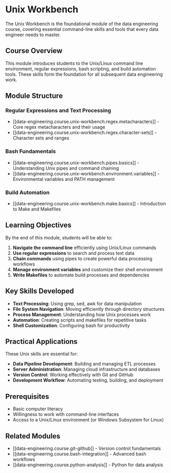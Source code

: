 # Unix Workbench

The Unix Workbench is the foundational module of the data engineering course, covering essential command-line skills and tools that every data engineer needs to master.

## Course Overview

This module introduces students to the Unix/Linux command line environment, regular expressions, bash scripting, and build automation tools. These skills form the foundation for all subsequent data engineering work.

## Module Structure

### Regular Expressions and Text Processing

- [[data-engineering.course.unix-workbench.regex.metacharacters]] - Core regex metacharacters and their usage
- [[data-engineering.course.unix-workbench.regex.character-sets]] - Character sets and ranges

### Bash Fundamentals

- [[data-engineering.course.unix-workbench.pipes.basics]] - Understanding Unix pipes and command chaining
- [[data-engineering.course.unix-workbench.environment.variables]] - Environmental variables and PATH management

### Build Automation

- [[data-engineering.course.unix-workbench.make.basics]] - Introduction to Make and Makefiles

## Learning Objectives

By the end of this module, students will be able to:

1. **Navigate the command line** efficiently using Unix/Linux commands
2. **Use regular expressions** to search and process text data
3. **Chain commands** using pipes to create powerful data processing workflows
4. **Manage environment variables** and customize their shell environment
5. **Write Makefiles** to automate build processes and dependencies

## Key Skills Developed

- **Text Processing**: Using grep, sed, awk for data manipulation
- **File System Navigation**: Moving efficiently through directory structures
- **Process Management**: Understanding how Unix processes work
- **Automation**: Creating scripts and makefiles for repetitive tasks
- **Shell Customization**: Configuring bash for productivity

## Practical Applications

These Unix skills are essential for:

- **Data Pipeline Development**: Building and managing ETL processes
- **Server Administration**: Managing cloud infrastructure and databases
- **Version Control**: Working effectively with Git and GitHub
- **Development Workflow**: Automating testing, building, and deployment

## Prerequisites

- Basic computer literacy
- Willingness to work with command-line interfaces
- Access to a Unix/Linux environment (or Windows Subsystem for Linux)

## Related Modules

- [[data-engineering.course.git-github]] - Version control fundamentals
- [[data-engineering.course.bash-integration]] - Advanced bash workflows
- [[data-engineering.course.python-analysis]] - Python for data analysis